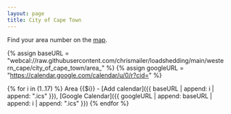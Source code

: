 ```yaml
---
layout: page
title: City of Cape Town
---
```


Find your area number on the [map](https://www.capetown.gov.za/Loadshedding1/loadshedding/maps/Load_Shedding_All_Areas_Schedule_and_Map.pdf).

{% assign baseURL = "webcal://raw.githubusercontent.com/chrismailer/loadshedding/main/western_cape/city_of_cape_town/area_" %}
{% assign googleURL = "https://calendar.google.com/calendar/u/0/r?cid=" %}

{% for i in (1..17) %}
Area {{$i}} - [Add calendar]({{ baseURL | append: i | append: ".ics" }}), [Google Calendar]({{ googleURL | append: baseURL | append: i | append: ".ics" }})
{% endfor %}

